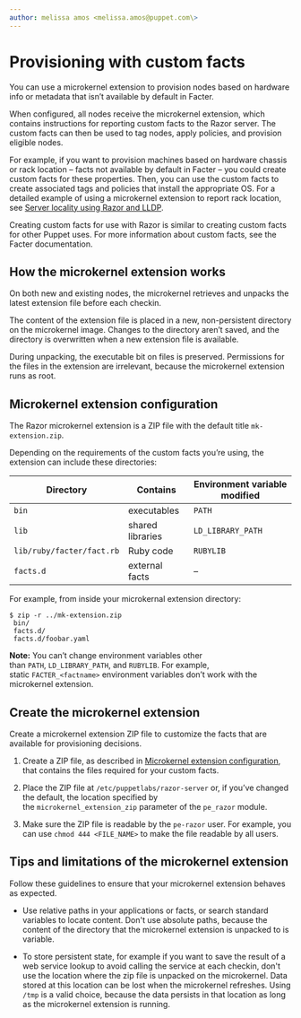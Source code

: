 ```yaml
---
author: melissa amos <melissa.amos@puppet.com\>
---
```


# Provisioning with custom facts

You can use a microkernel extension to provision nodes based on hardware info or metadata that isn’t available by default in Facter.

When configured, all nodes receive the microkernel extension, which contains instructions for reporting custom facts to the Razor server. The custom facts can then be used to tag nodes, apply policies, and provision eligible nodes.

For example, if you want to provision machines based on hardware chassis or rack location – facts not available by default in Facter – you could create custom facts for these properties. Then, you can use the custom facts to create associated tags and policies that install the appropriate OS. For a detailed example of using a microkernel extension to report rack location, see [Server locality using Razor and LLDP](https://puppet.com/blog/server-locality-using-razor-and-lldp).

Creating custom facts for use with Razor is similar to creating custom facts for other Puppet uses. For more information about custom facts, see the Facter documentation.

## How the microkernel extension works

On both new and existing nodes, the microkernel retrieves and unpacks the latest extension file before each checkin.

The content of the extension file is placed in a new, non-persistent directory on the microkernel image. Changes to the directory aren’t saved, and the directory is overwritten when a new extension file is available.

During unpacking, the executable bit on files is preserved. Permissions for the files in the extension are irrelevant, because the microkernel extension runs as root.

## Microkernel extension configuration

The Razor microkernel extension is a ZIP file with the default title `mk-extension.zip`.

Depending on the requirements of the custom facts you’re using, the extension can include these directories:

|Directory|Contains|Environment variable modified|
|---------|--------|-----------------------------|
|`bin`|executables|`PATH`|
|`lib`|shared libraries|`LD_LIBRARY_PATH`|
|`lib/ruby/facter/fact.rb`|Ruby code|`RUBYLIB`|
|`facts.d`|external facts|–|

For example, from inside your microkernal extension directory:

```
$ zip -r ../mk-extension.zip
 bin/
 facts.d/
 facts.d/foobar.yaml
```

**Note:** You can’t change environment variables other than `PATH`, `LD_LIBRARY_PATH`, and `RUBYLIB`. For example, static `FACTER_<factname>` environment variables don’t work with the microkernel extension.

## Create the microkernel extension

Create a microkernel extension ZIP file to customize the facts that are available for provisioning decisions.

1.  Create a ZIP file, as described in [Microkernel extension configuration](provisioning_with_custom_facts.md#), that contains the files required for your custom facts.

2.  Place the ZIP file at `/etc/puppetlabs/razor-server` or, if you’ve changed the default, the location specified by the `microkernel_extension_zip` parameter of the `pe_razor` module.

3.  Make sure the ZIP file is readable by the `pe-razor` user. For example, you can use `chmod 444 <FILE_NAME>` to make the file readable by all users.


## Tips and limitations of the microkernel extension

Follow these guidelines to ensure that your microkernel extension behaves as expected.

-   Use relative paths in your applications or facts, or search standard variables to locate content. Don't use absolute paths, because the content of the directory that the microkernel extension is unpacked to is variable.

-   To store persistent state, for example if you want to save the result of a web service lookup to avoid calling the service at each checkin, don't use the location where the zip file is unpacked on the microkernel. Data stored at this location can be lost when the microkernel refreshes. Using `/tmp` is a valid choice, because the data persists in that location as long as the microkernel extension is running.


